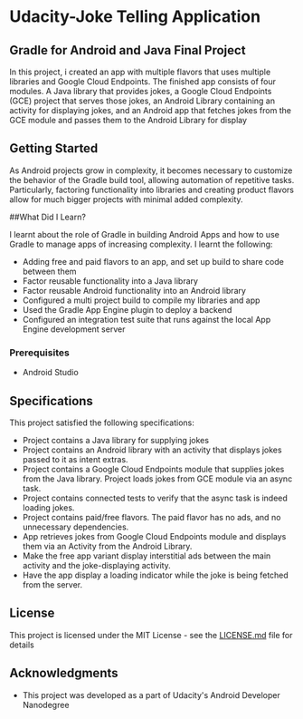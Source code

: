 # Udacity-Joke Telling Application
## Gradle for Android and Java Final Project
In this project, i created an app with multiple flavors that uses multiple libraries and Google Cloud Endpoints. The finished app consists of four modules. A Java library that provides jokes, a Google Cloud Endpoints (GCE) project that serves those jokes, an Android Library containing an activity for displaying jokes, and an Android app that fetches jokes from the GCE module and passes them to the Android Library for display

## Getting Started

As Android projects grow in complexity, it becomes necessary to customize the behavior of the Gradle build tool, allowing automation of repetitive tasks. Particularly, factoring functionality into libraries and creating product flavors allow for much bigger projects with minimal added complexity.

##What Did I Learn?

I learnt about the role of Gradle in building Android Apps and how to use Gradle to manage apps of increasing complexity. I learnt the following:

* Adding free and paid flavors to an app, and set up build to share code between them
* Factor reusable functionality into a Java library
* Factor reusable Android functionality into an Android library
* Configured a multi project build to compile my libraries and app
* Used the Gradle App Engine plugin to deploy a backend
* Configured an integration test suite that runs against the local App Engine development server

### Prerequisites

* Android Studio 

## Specifications

This project satisfied the following specifications:
* Project contains a Java library for supplying jokes
* Project contains an Android library with an activity that displays jokes passed to it as intent extras.
* Project contains a Google Cloud Endpoints module that supplies jokes from the Java library. Project loads jokes from GCE module via an   async task.
* Project contains connected tests to verify that the async task is indeed loading jokes.
* Project contains paid/free flavors. The paid flavor has no ads, and no unnecessary dependencies.
* App retrieves jokes from Google Cloud Endpoints module and displays them via an Activity from the Android Library.
* Make the free app variant display interstitial ads between the main activity and the joke-displaying activity.
* Have the app display a loading indicator while the joke is being fetched from the server.

## License

This project is licensed under the MIT License - see the [LICENSE.md](LICENSE.md) file for details

## Acknowledgments

* This project was developed as a part of Udacity's Android Developer Nanodegree 

